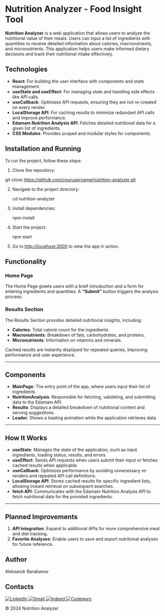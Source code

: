 # Nutrition Analyzer - Food Insight Tool

**Nutrition Analyzer** is a web application that allows users to analyze the nutritional value of their meals. Users can input a list of ingredients with quantities to receive detailed information about calories, macronutrients, and micronutrients. This application helps users make informed dietary decisions and track their nutritional intake effectively.

## Technologies

- **React**: For building the user interface with components and state management.
- **useState and useEffect**: For managing state and handling side effects like API calls.
- **useCallback**: Optimizes API requests, ensuring they are not re-created on every render.
- **LocalStorage API**: For caching results to minimize redundant API calls and improve performance.
- **Edamam Nutrition Analysis API**: Fetches detailed nutritional data for a given list of ingredients.
- **CSS Modules**: Provides scoped and modular styles for components.

## Installation and Running

To run the project, follow these steps:

1. Clone the repository:

git clone https://github.com/yourusername/nutrition-analyzer.git

2. Navigate to the project directory:

   cd nutrition-analyzer

3. Install dependencies:

   npm install

4. Start the project:

   npm start

5. Go to [http://localhost:3000](http://localhost:3000) to view the app in action.

## Functionality

### Home Page

The Home Page greets users with a brief introduction and a form for entering ingredients and quantities. A **"Submit"** button triggers the analysis process.

### Results Section

The Results Section provides detailed nutritional insights, including:

- **Calories**: Total calorie count for the ingredients.
- **Macronutrients**: Breakdown of fats, carbohydrates, and proteins.
- **Micronutrients**: Information on vitamins and minerals.

Cached results are instantly displayed for repeated queries, improving performance and user experience.

---

## Components

- **MainPage**: The entry point of the app, where users input their list of ingredients.
- **NutritionAnalysis**: Responsible for fetching, validating, and submitting data to the Edamam API.
- **Results**: Displays a detailed breakdown of nutritional content and serving suggestions.
- **Loader**: Shows a loading animation while the application retrieves data.

---

## How It Works

- **useState**: Manages the state of the application, such as input ingredients, loading status, results, and errors.
- **useEffect**: Sends API requests when users submit their input or fetches cached results when applicable.
- **useCallback**: Optimizes performance by avoiding unnecessary re-renders and repeated API call definitions.
- **LocalStorage API**: Stores cached results for specific ingredient lists, allowing instant retrieval on subsequent searches.
- **fetch API**: Communicates with the Edamam Nutrition Analysis API to fetch nutritional data for the provided ingredients.

---

## Planned Improvements

1. **API Integration**: Expand to additional APIs for more comprehensive meal and diet tracking.
2. **Favorite Analyses**: Enable users to save and export nutritional analyses for future reference.

## Author

Aleksandr Barabanov

## Contacts

<div>
  <a href="https://www.linkedin.com/in/aleksandr-barabanov/">
    <img src="https://img.shields.io/badge/linkedin-%230077B5.svg?style=for-the-badge&logo=linkedin&logoColor=white" alt="LinkedIn"/>
  </a> 
  <a href="mailto:barabanov.codes@gmail.com">
    <img src="https://img.shields.io/badge/Gmail-D14836?style=for-the-badge&logo=gmail&logoColor=white" alt="Gmail"/>
  </a>
  <a href="https://profile.indeed.com/?hl=en_CA&co=CA&from=gnav-notifcenter">
    <img src="https://img.shields.io/badge/indeed-003A9B?style=for-the-badge&logo=indeed&logoColor=white" alt="Indeed"/>
  </a>
  <a href="https://www.codewars.com/users/Aleksandr-Barabanov">
    <img src="https://img.shields.io/badge/Codewars-B1361E?style=for-the-badge&logo=codewars&logoColor=grey" alt="Codewars"/>
  </a>
</div>

© 2024 Nutrition Analyzer
